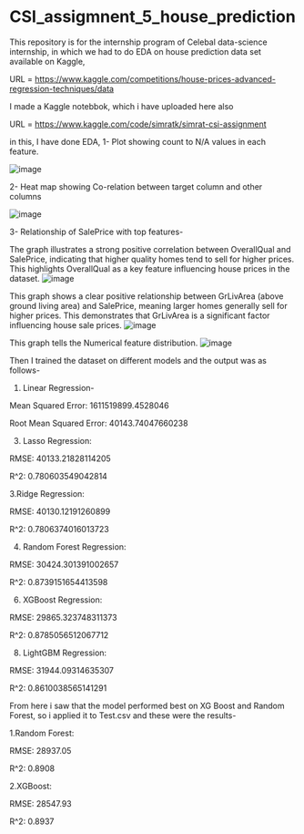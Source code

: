 # CSI_assigmnent_5_house_prediction
This repository is for the internship program of Celebal data-science internship, in which we had to do EDA on house prediction data set available on Kaggle, 

URL = https://www.kaggle.com/competitions/house-prices-advanced-regression-techniques/data

I made a Kaggle notebbok, which i have uploaded here also

URL = https://www.kaggle.com/code/simratk/simrat-csi-assignment

in this, I have done EDA, 
1- Plot showing count to N/A values in each feature.

![image](https://github.com/user-attachments/assets/31d6a5b9-5b7d-4c2b-981e-1f85f0b254d9)

2- Heat map showing Co-relation between target column and other columns 

![image](https://github.com/user-attachments/assets/945c732a-2262-4d6d-b8b5-0f4342171cc0)

3- Relationship of SalePrice with top features-

The graph illustrates a strong positive correlation between OverallQual and SalePrice, indicating that higher quality homes tend to sell for higher prices. This highlights OverallQual as a key feature influencing house prices in the dataset.
![image](https://github.com/user-attachments/assets/42a5ebca-f8d3-4a9d-bb47-18755ab7bae5)


This graph shows a clear positive relationship between GrLivArea (above ground living area) and SalePrice, meaning larger homes generally sell for higher prices. This demonstrates that GrLivArea is a significant factor influencing house sale prices.
![image](https://github.com/user-attachments/assets/f2480272-58a9-4e35-891e-c6301f1ef8b5)

This graph tells the Numerical feature distribution.
![image](https://github.com/user-attachments/assets/5d7625c6-88b6-491a-8e4b-e3849cc68a43)


Then I trained the dataset on different models and the output was as follows-

1. Linear Regression-
   
Mean Squared Error: 1611519899.4528046

Root Mean Squared Error: 40143.74047660238

3. Lasso Regression:
   
  RMSE: 40133.21828114205

  R^2: 0.780603549042814

3.Ridge Regression:

  RMSE: 40130.12191260899
  
  R^2: 0.7806374016013723

4. Random Forest Regression:
   
  RMSE: 30424.301391002657
  
  R^2: 0.8739151654413598

6. XGBoost Regression:
   
  RMSE: 29865.323748311373
  
  R^2: 0.8785056512067712

8. LightGBM Regression:
   
  RMSE: 31944.09314635307
  
  R^2: 0.8610038565141291

From here i saw that the model performed best on XG Boost and Random Forest, so i applied it to Test.csv and these were the results-

1.Random Forest:

  RMSE: 28937.05
  
  R^2:  0.8908

  
2.XGBoost:

  RMSE: 28547.93
  
  R^2:  0.8937




